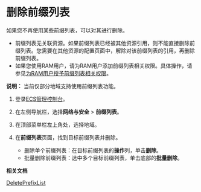 # 删除前缀列表

如果您不再使用某些前缀列表，可以对其进行删除。

-   前缀列表无关联资源。如果前缀列表已经被其他资源引用，则不能直接删除前缀列表。您需要在其他资源的配置页面中，解除对该前缀列表的引用，再删除前缀列表。
-   如果您使用RAM用户，请为RAM用户添加前缀列表相关权限。具体操作，请参见[为RAM用户授予前缀列表相关权限]()。

**说明：** 当前仅部分地域支持使用前缀列表功能。

1.  登录[ECS管理控制台](https://ecs.console.aliyun.com)。

2.  在左侧导航栏，选择**网络与安全** \> **前缀列表**。

3.  在顶部菜单栏左上角处，选择地域。

4.  在**前缀列表**页面，找到目标前缀列表并删除。

    -   删除单个前缀列表：在目标前缀列表的**操作**列，单击**删除**。
    -   批量删除前缀列表：选中多个目标前缀列表，单击底部的**批量删除**。

**相关文档**  


[DeletePrefixList](/cn.zh-CN/API参考/前缀列表/DeletePrefixList.md)

